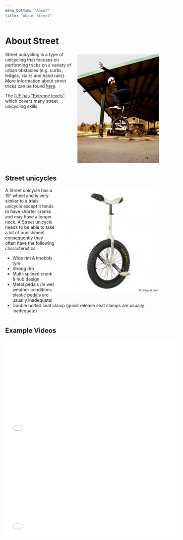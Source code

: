 ```yaml
---
menu_bottom: "About"
title: "About Street"
---
```


# About Street

<img style="float:right; margin:1ex;" src="streetexample.jpg"/>

Street unicycling is a type of unicycling that focuses on performing tricks on
a variety of urban obstacles (e.g. curbs, ledges, stairs and hand rails). More
information about street tricks can be found [here](http://en.wikibooks.org/wiki/The_Unicyclopedia/Street).

The [IUF has "Extreme levels"](https://unicycling.org/unicycling/skill-levels/extreme-levels/) which covers many
street unicycling skills.

<div style="clear: both;"></div>

## Street unicycles

<img style="float:right; margin:1ex;" src="streetunicycleexample.jpg"/>

A Street unicycle has a 19“ wheel and is very similar to a trials unicycle
except it tends to have shorter cranks and may have a longer neck. A Street
unicycle needs to be able to take a lot of punishment consequently they often
have the following characteristics:

* Wide rim & knobbly tyre
* Strong rim
* Multi-splined crank & hub design
* Metal pedals (in wet weather conditions plastic pedals are usually inadequate)
* Double bolted seat clamp (quick release seat clamps are usually inadequate)

<div style="clear: both;"></div>

## Example Videos

<iframe width="560" height="315" src="//www.youtube.com/embed/Q0l4sqO3azo" frameborder="0" allowfullscreen></iframe>

<iframe width="560" height="315" src="//www.youtube.com/embed/zwbP34vOvsw" frameborder="0" allowfullscreen></iframe>
